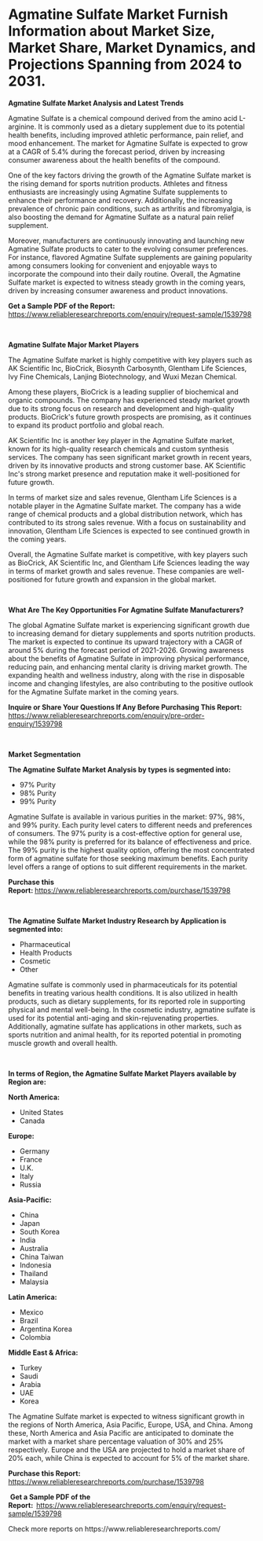 <p><h1>Agmatine Sulfate Market Furnish Information about Market Size, Market Share, Market Dynamics, and Projections Spanning from 2024 to 2031.</h1></p><p><strong>Agmatine Sulfate Market Analysis and Latest Trends</strong></p>
<p><p>Agmatine Sulfate is a chemical compound derived from the amino acid L-arginine. It is commonly used as a dietary supplement due to its potential health benefits, including improved athletic performance, pain relief, and mood enhancement. The market for Agmatine Sulfate is expected to grow at a CAGR of 5.4% during the forecast period, driven by increasing consumer awareness about the health benefits of the compound.</p><p>One of the key factors driving the growth of the Agmatine Sulfate market is the rising demand for sports nutrition products. Athletes and fitness enthusiasts are increasingly using Agmatine Sulfate supplements to enhance their performance and recovery. Additionally, the increasing prevalence of chronic pain conditions, such as arthritis and fibromyalgia, is also boosting the demand for Agmatine Sulfate as a natural pain relief supplement.</p><p>Moreover, manufacturers are continuously innovating and launching new Agmatine Sulfate products to cater to the evolving consumer preferences. For instance, flavored Agmatine Sulfate supplements are gaining popularity among consumers looking for convenient and enjoyable ways to incorporate the compound into their daily routine. Overall, the Agmatine Sulfate market is expected to witness steady growth in the coming years, driven by increasing consumer awareness and product innovations.</p></p>
<p><strong>Get a Sample PDF of the Report:&nbsp;</strong> <a href="https://www.reliableresearchreports.com/enquiry/request-sample/1539798">https://www.reliableresearchreports.com/enquiry/request-sample/1539798</a></p>
<p>&nbsp;</p>
<p><strong>Agmatine Sulfate Major Market Players</strong></p>
<p><p>The Agmatine Sulfate market is highly competitive with key players such as AK Scientific Inc, BioCrick, Biosynth Carbosynth, Glentham Life Sciences, Ivy Fine Chemicals, Lanjing Biotechnology, and Wuxi Mezan Chemical. </p><p>Among these players, BioCrick is a leading supplier of biochemical and organic compounds. The company has experienced steady market growth due to its strong focus on research and development and high-quality products. BioCrick's future growth prospects are promising, as it continues to expand its product portfolio and global reach.</p><p>AK Scientific Inc is another key player in the Agmatine Sulfate market, known for its high-quality research chemicals and custom synthesis services. The company has seen significant market growth in recent years, driven by its innovative products and strong customer base. AK Scientific Inc's strong market presence and reputation make it well-positioned for future growth.</p><p>In terms of market size and sales revenue, Glentham Life Sciences is a notable player in the Agmatine Sulfate market. The company has a wide range of chemical products and a global distribution network, which has contributed to its strong sales revenue. With a focus on sustainability and innovation, Glentham Life Sciences is expected to see continued growth in the coming years.</p><p>Overall, the Agmatine Sulfate market is competitive, with key players such as BioCrick, AK Scientific Inc, and Glentham Life Sciences leading the way in terms of market growth and sales revenue. These companies are well-positioned for future growth and expansion in the global market.</p></p>
<p>&nbsp;</p>
<p><strong>What Are The Key Opportunities For Agmatine Sulfate Manufacturers?</strong></p>
<p><p>The global Agmatine Sulfate market is experiencing significant growth due to increasing demand for dietary supplements and sports nutrition products. The market is expected to continue its upward trajectory with a CAGR of around 5% during the forecast period of 2021-2026. Growing awareness about the benefits of Agmatine Sulfate in improving physical performance, reducing pain, and enhancing mental clarity is driving market growth. The expanding health and wellness industry, along with the rise in disposable income and changing lifestyles, are also contributing to the positive outlook for the Agmatine Sulfate market in the coming years.</p></p>
<p><strong>Inquire or Share Your Questions If Any Before Purchasing This Report:</strong> <a href="https://www.reliableresearchreports.com/enquiry/pre-order-enquiry/1539798">https://www.reliableresearchreports.com/enquiry/pre-order-enquiry/1539798</a></p>
<p>&nbsp;</p>
<p><strong>Market Segmentation</strong></p>
<p><strong>The Agmatine Sulfate Market Analysis by types is segmented into:</strong></p>
<p><ul><li>97% Purity</li><li>98% Purity</li><li>99% Purity</li></ul></p>
<p><p>Agmatine Sulfate is available in various purities in the market: 97%, 98%, and 99% purity. Each purity level caters to different needs and preferences of consumers. The 97% purity is a cost-effective option for general use, while the 98% purity is preferred for its balance of effectiveness and price. The 99% purity is the highest quality option, offering the most concentrated form of agmatine sulfate for those seeking maximum benefits. Each purity level offers a range of options to suit different requirements in the market.</p></p>
<p><strong>Purchase this Report:&nbsp;</strong><a href="https://www.reliableresearchreports.com/purchase/1539798">https://www.reliableresearchreports.com/purchase/1539798</a></p>
<p>&nbsp;</p>
<p><strong>The Agmatine Sulfate Market Industry Research by Application is segmented into:</strong></p>
<p><ul><li>Pharmaceutical</li><li>Health Products</li><li>Cosmetic</li><li>Other</li></ul></p>
<p><p>Agmatine sulfate is commonly used in pharmaceuticals for its potential benefits in treating various health conditions. It is also utilized in health products, such as dietary supplements, for its reported role in supporting physical and mental well-being. In the cosmetic industry, agmatine sulfate is used for its potential anti-aging and skin-rejuvenating properties. Additionally, agmatine sulfate has applications in other markets, such as sports nutrition and animal health, for its reported potential in promoting muscle growth and overall health.</p></p>
<p>&nbsp;</p>
<p><strong>In terms of Region, the Agmatine Sulfate Market Players available by Region are:</strong></p>
<p>
    <p> <strong> North America: </strong>
        <ul>
            <li>United States</li>
            <li>Canada</li>
        </ul>
        </p> 
    <p> <strong> Europe: </strong>
        <ul>
            <li>Germany</li>
            <li>France</li>
            <li>U.K.</li>
            <li>Italy</li>
            <li>Russia</li>
        </ul>
        </p> 
    <p> <strong> Asia-Pacific: </strong>
        <ul>
            <li>China</li>
            <li>Japan</li>
            <li>South Korea</li>
            <li>India</li>
            <li>Australia</li>
            <li>China Taiwan</li>
            <li>Indonesia</li>
            <li>Thailand</li>
            <li>Malaysia</li>
        </ul>
        </p> 
    <p> <strong> Latin America: </strong>
        <ul>
            <li>Mexico</li>
            <li>Brazil</li>
            <li>Argentina Korea</li>
            <li>Colombia</li>
        </ul>
        </p> 
    <p> <strong> Middle East & Africa: </strong>
        <ul>
            <li>Turkey</li>
            <li>Saudi</li>
            <li>Arabia</li>
            <li>UAE</li>
            <li>Korea</li>
        </ul>
    </p>
    </p>
<p><p>The Agmatine Sulfate market is expected to witness significant growth in the regions of North America, Asia Pacific, Europe, USA, and China. Among these, North America and Asia Pacific are anticipated to dominate the market with a market share percentage valuation of 30% and 25% respectively. Europe and the USA are projected to hold a market share of 20% each, while China is expected to account for 5% of the market share.</p></p>
<p><strong>Purchase this Report: </strong><a href="https://www.reliableresearchreports.com/purchase/1539798">https://www.reliableresearchreports.com/purchase/1539798</a></p>
<p>&nbsp;<strong>Get a Sample PDF of the Report:&nbsp;&nbsp;</strong><a href="https://www.reliableresearchreports.com/enquiry/request-sample/1539798">https://www.reliableresearchreports.com/enquiry/request-sample/1539798</a></p>
<p><strong></strong></p>
<p>Check more reports on https://www.reliableresearchreports.com/</p>